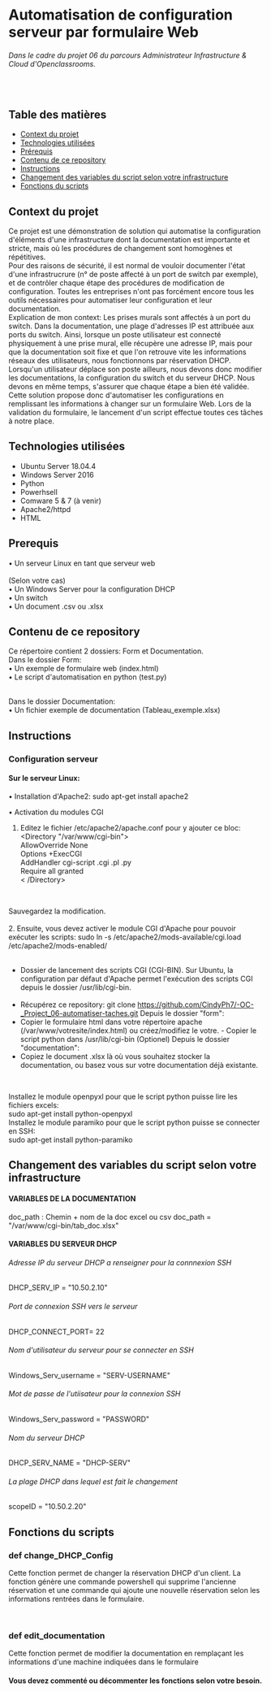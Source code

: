 # Automatisation de configuration serveur par formulaire Web
###### Dans le cadre du projet 06 du parcours Administrateur Infrastructure & Cloud d'Openclassrooms.

<br>

## Table des matières
* [Context du projet](#context-du-projet)
* [Technologies utilisées](#technologies-utilisées)
* [Prérequis](#prerequis)
* [Contenu de ce repository](#contenu-de-ce-repository)
* [Instructions](#instructions)
* [Changement des variables du script selon votre infrastructure](#changement-des-variables-du-script-selon-votre-infrastructure)
* [Fonctions du scripts](#fonctions-du-scripts)

## Context du projet
Ce projet est une démonstration de solution qui automatise la configuration d'éléments d'une infrastructure dont la documentation est importante et stricte, mais où les procédures de changement sont homogènes et répétitives. 
<br>
Pour des raisons de sécurité, il est normal de vouloir documenter l'état d'une infrastrucrure (n° de poste affecté à un port de switch par exemple), et de contrôler chaque étape des procédures de modification de configuration. Toutes les entreprises n'ont pas forcément encore tous les outils nécessaires pour automatiser leur configuration et leur documentation.
<br>
Explication de mon context: Les prises murals sont affectés à un port du switch. Dans la documentation, une plage d'adresses IP est attribuée aux ports du switch. Ainsi, lorsque un poste utilisateur est connecté physiquement à une prise mural, elle récupère une adresse IP, mais pour que la documentation soit fixe et que l'on retrouve vite les informations réseaux des utilisateurs, nous fonctionnons par réservation DHCP. Lorsqu'un utilisateur déplace son poste ailleurs, nous devons donc modifier les documentations, la configuration du switch et du serveur DHCP. Nous devons en même temps, s'assurer que chaque étape a bien été validée.
<br>
Cette solution propose donc d'automatiser les configurations en remplissant les informations à changer sur un formulaire Web. Lors de la validation du formulaire, le lancement d'un script effectue toutes ces tâches à notre place. 

## Technologies utilisées
- Ubuntu Server 18.04.4
- Windows Server 2016
- Python
- Powerhsell
- Comware 5 & 7 (à venir)
- Apache2/httpd
- HTML

## Prerequis
•	Un serveur Linux en tant que serveur web <br><br>
(Selon votre cas)<br>
•	Un Windows Server pour la configuration DHCP<br>
•	Un switch <br>
•	Un document .csv ou .xlsx <br>

## Contenu de ce repository
Ce répertoire contient 2 dossiers: Form et Documentation.<br>
Dans le dossier Form:<br>
•	Un exemple de formulaire web (index.html)<br>
•	Le script d'automatisation en python (test.py)<br>

<br>
Dans le dossier Documentation:<br>
•	Un fichier exemple de documentation (Tableau_exemple.xlsx)<br>

## Instructions
### Configuration serveur
#### Sur le serveur Linux:<br>
•	Installation d'Apache2: sudo apt-get install apache2 <br>

•	Activation du modules CGI <br>
1.	Editez le fichier /etc/apache2/apache.conf pour y ajouter ce bloc:<br>
<Directory "/var/www/cgi-bin"> <br>
AllowOverride None <br>
Options +ExecCGI <br>
AddHandler cgi-script .cgi .pl .py <br>
Require all granted <br> < /Directory> <br>


<br>

Sauvegardez la modification.
<br><br>
2.	Ensuite, vous devez activer le module CGI d'Apache pour pouvoir exécuter les scripts:
sudo ln -s /etc/apache2/mods-available/cgi.load /etc/apache2/mods-enabled/
<br><br>
- Dossier de lancement des scripts CGI (CGI-BIN).
Sur Ubuntu, la configuration par défaut d'Apache permet l'exécution des scripts CGI depuis le dossier /usr/lib/cgi-bin.
<br><br>
- Récupérez ce repository: git clone https://github.com/CindyPh7/-OC-_Project_06-automatiser-taches.git
Depuis le dossier "form":
- Copier le formulaire html dans votre répertoire apache (/var/www/votresite/index.html) ou créez/modifiez le votre. - Copier le script python dans /usr/lib/cgi-bin
(Optionel) Depuis le dossier "documentation":
- Copiez le document .xlsx là où vous souhaitez stocker la documentation, ou basez vous sur votre documentation déjà existante.
<br>

Installez le module openpyxl pour que le script python puisse lire les fichiers excels:<br>
sudo apt-get install python-openpyxl
<br>
Installez le module paramiko pour que le script python puisse se connecter en SSH:<br>
sudo apt-get install python-paramiko
## Changement des variables du script selon votre infrastructure
#### VARIABLES DE LA DOCUMENTATION <br>
doc_path : Chemin + nom de la doc excel ou csv
doc_path = "/var/www/cgi-bin/tab_doc.xlsx"

#### VARIABLES DU SERVEUR DHCP
###### Adresse IP du serveur DHCP a renseigner pour la connnexion SSH 
DHCP_SERV_IP = "10.50.2.10"

###### Port de connexion SSH vers le serveur 
DHCP_CONNECT_PORT= 22

###### Nom d'utilisateur du serveur pour se connecter en SSH 
Windows_Serv_username = "SERV-USERNAME"

###### Mot de passe de l'utiisateur pour la connexion SSH 
Windows_Serv_password = "PASSWORD"

###### Nom du serveur DHCP 
DHCP_SERV_NAME = "DHCP-SERV"

###### La plage DHCP dans lequel est fait le changement 
scopeID = "10.50.2.20"

## Fonctions du scripts
### def change_DHCP_Config
Cette fonction permet de changer la réservation DHCP d'un client. La fonction génère une commande powershell qui supprime l'ancienne réservation et une commande qui ajoute une nouvelle réservation selon les informations rentrées dans le formulaire.

<br>

### def edit_documentation
Cette fonction permet de modifier la documentation en remplaçant les informations d'une machine indiquées dans le formulaire

#### Vous devez commenté ou décommenter les fonctions selon votre besoin.

